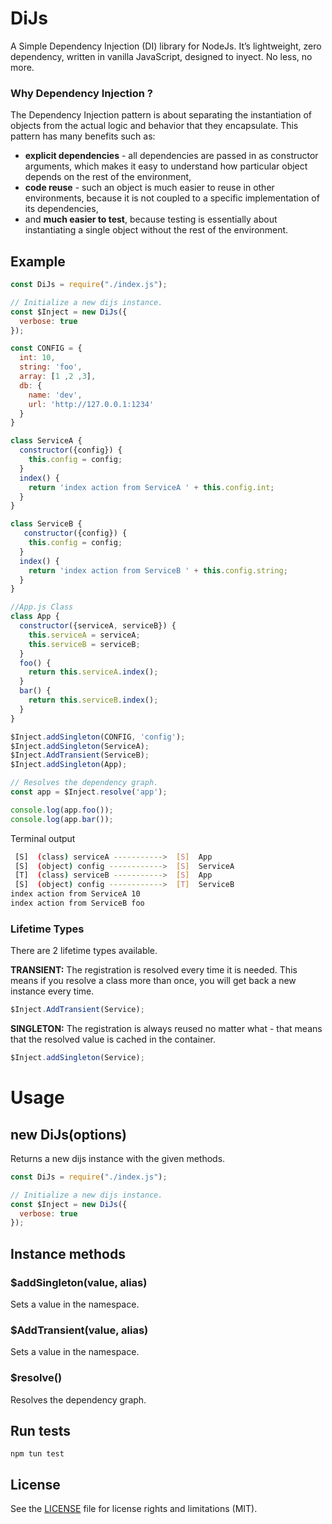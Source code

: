 # DiJs

A Simple Dependency Injection (DI) library for NodeJs. It’s lightweight, zero dependency, written in vanilla JavaScript, designed to inyect. No less, no more.

### Why Dependency Injection ?

The Dependency Injection pattern is about separating the instantiation of objects from the actual logic and behavior that they encapsulate. This pattern has many benefits such as:

- **explicit dependencies** - all dependencies are passed in as constructor arguments, which makes it easy to understand how particular object depends on the rest of the environment,
- **code reuse** - such an object is much easier to reuse in other environments, because it is not coupled to a specific implementation of its dependencies,
- and **much easier to test**, because testing is essentially about instantiating a single object without the rest of the environment.

## Example

```js
const DiJs = require("./index.js");

// Initialize a new dijs instance.
const $Inject = new DiJs({
  verbose: true
});

const CONFIG = {
  int: 10,
  string: 'foo',
  array: [1 ,2 ,3],
  db: {
    name: 'dev',
    url: 'http://127.0.0.1:1234'
  }
}

class ServiceA {
  constructor({config}) {
    this.config = config;
  }
  index() {
    return 'index action from ServiceA ' + this.config.int;
  }
}

class ServiceB {
   constructor({config}) {
    this.config = config;
  }
  index() {
    return 'index action from ServiceB ' + this.config.string;
  }
}

//App.js Class
class App {
  constructor({serviceA, serviceB}) {
    this.serviceA = serviceA;
    this.serviceB = serviceB;
  }
  foo() {
    return this.serviceA.index();
  }
  bar() {
    return this.serviceB.index();
  }
}

$Inject.addSingleton(CONFIG, 'config');
$Inject.addSingleton(ServiceA);
$Inject.AddTransient(ServiceB);
$Inject.addSingleton(App);

// Resolves the dependency graph.
const app = $Inject.resolve('app');

console.log(app.foo());
console.log(app.bar());
```
Terminal output
``` bash
 [S]  (class) serviceA ----------->  [S]  App
 [S]  (object) config ------------>  [S]  ServiceA
 [T]  (class) serviceB ----------->  [S]  App
 [S]  (object) config ------------>  [T]  ServiceB
index action from ServiceA 10
index action from ServiceB foo
```

### Lifetime Types
There are 2 lifetime types available.

__TRANSIENT:__ The registration is resolved every time it is needed. This means if you resolve a class more than once, you will get back a new instance every time.

```js
$Inject.AddTransient(Service);
```

__SINGLETON:__ The registration is always reused no matter what - that means that the resolved value is cached in the container.

```js
$Inject.addSingleton(Service);
```

# Usage

## new DiJs(options)
Returns a new dijs instance with the given methods.
````js
const DiJs = require("./index.js");

// Initialize a new dijs instance.
const $Inject = new DiJs({
  verbose: true
});
````

## Instance methods

### $addSingleton(value, alias)

Sets a value in the namespace.

### $AddTransient(value, alias)

Sets a value in the namespace.


### $resolve()

Resolves the dependency graph.

## Run tests

```
npm tun test
```

## License

See the [LICENSE](LICENSE.md) file for license rights and limitations (MIT).